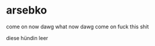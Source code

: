 # arsebko

come on now dawg
 what now dawg come on
    fuck this shit













diese hündin leer